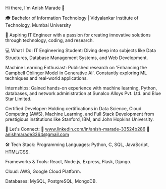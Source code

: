 Hi there, I'm Anish Marade 👋

🎓 Bachelor of Information Technology | Vidyalankar Institute of Technology, Mumbai University

🚀 Aspiring IT Engineer with a passion for creating innovative solutions through technology, coding, and research.


💻 What I Do:
IT Engineering Student: Diving deep into subjects like Data Structures, Database Management Systems, and Web Development.

Machine Learning Enthusiast: Published research on 'Enhancing the Campbell Oblinger Model in Generative AI'. Constantly exploring ML techniques and real-world applications.

Internships: Gained hands-on experience with machine learning, Python, databases, and network administration at Sunalco Alloys Pvt. Ltd. and Blue Star Limited.

Certified Developer: Holding certifications in Data Science, Cloud Computing (AWS), Machine Learning, and Full Stack Development from prestigious institutions like Stanford, IBM, and John Hopkins University.

🌟 Let's Connect:
💼 www.linkedin.com/in/anish-marade-33524b286
📧 anishmarade3364@gmail.com

🛠️ Tech Stack:
Programming Languages: Python, C, SQL, JavaScript, HTML/CSS.

Frameworks & Tools: React, Node.js, Express, Flask, Django.

Cloud: AWS, Google Cloud Platform.

Databases: MySQL, PostgreSQL, MongoDB.
